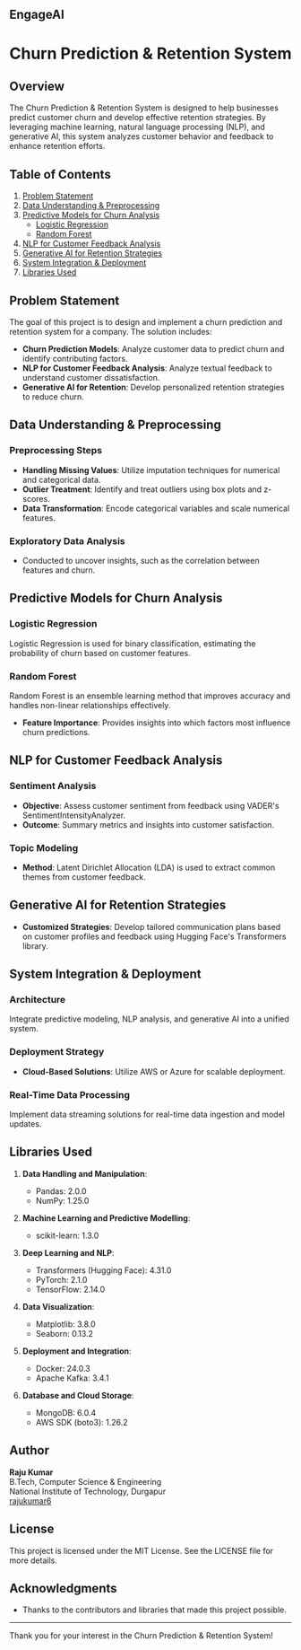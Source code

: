 ## EngageAI

# Churn Prediction & Retention System

## Overview

The Churn Prediction & Retention System is designed to help businesses predict customer churn and develop effective retention strategies. By leveraging machine learning, natural language processing (NLP), and generative AI, this system analyzes customer behavior and feedback to enhance retention efforts.

## Table of Contents

1. [Problem Statement](#problem-statement)
2. [Data Understanding & Preprocessing](#data-understanding--preprocessing)
3. [Predictive Models for Churn Analysis](#predictive-models-for-churn-analysis)
   - [Logistic Regression](#logistic-regression)
   - [Random Forest](#random-forest)
4. [NLP for Customer Feedback Analysis](#nlp-for-customer-feedback-analysis)
5. [Generative AI for Retention Strategies](#generative-ai-for-retention-strategies)
6. [System Integration & Deployment](#system-integration--deployment)
7. [Libraries Used](#libraries-used)

## Problem Statement

The goal of this project is to design and implement a churn prediction and retention system for a company. The solution includes:

- **Churn Prediction Models**: Analyze customer data to predict churn and identify contributing factors.
- **NLP for Customer Feedback Analysis**: Analyze textual feedback to understand customer dissatisfaction.
- **Generative AI for Retention**: Develop personalized retention strategies to reduce churn.

## Data Understanding & Preprocessing

### Preprocessing Steps
- **Handling Missing Values**: Utilize imputation techniques for numerical and categorical data.
- **Outlier Treatment**: Identify and treat outliers using box plots and z-scores.
- **Data Transformation**: Encode categorical variables and scale numerical features.

### Exploratory Data Analysis
- Conducted to uncover insights, such as the correlation between features and churn.

## Predictive Models for Churn Analysis

### Logistic Regression
Logistic Regression is used for binary classification, estimating the probability of churn based on customer features.

### Random Forest
Random Forest is an ensemble learning method that improves accuracy and handles non-linear relationships effectively.

- **Feature Importance**: Provides insights into which factors most influence churn predictions.

## NLP for Customer Feedback Analysis

### Sentiment Analysis
- **Objective**: Assess customer sentiment from feedback using VADER's SentimentIntensityAnalyzer.
- **Outcome**: Summary metrics and insights into customer satisfaction.

### Topic Modeling
- **Method**: Latent Dirichlet Allocation (LDA) is used to extract common themes from customer feedback.

## Generative AI for Retention Strategies

- **Customized Strategies**: Develop tailored communication plans based on customer profiles and feedback using Hugging Face's Transformers library.

## System Integration & Deployment

### Architecture
Integrate predictive modeling, NLP analysis, and generative AI into a unified system.

### Deployment Strategy
- **Cloud-Based Solutions**: Utilize AWS or Azure for scalable deployment.

### Real-Time Data Processing
Implement data streaming solutions for real-time data ingestion and model updates.

## Libraries Used

1. **Data Handling and Manipulation**:
   - Pandas: 2.0.0
   - NumPy: 1.25.0

2. **Machine Learning and Predictive Modelling**:
   - scikit-learn: 1.3.0

3. **Deep Learning and NLP**:
   - Transformers (Hugging Face): 4.31.0
   - PyTorch: 2.1.0
   - TensorFlow: 2.14.0

4. **Data Visualization**:
   - Matplotlib: 3.8.0
   - Seaborn: 0.13.2

5. **Deployment and Integration**:
   - Docker: 24.0.3
   - Apache Kafka: 3.4.1

6. **Database and Cloud Storage**:
   - MongoDB: 6.0.4
   - AWS SDK (boto3): 1.26.2

## Author

**Raju Kumar**  
B.Tech, Computer Science & Engineering  
National Institute of Technology, Durgapur  
[rajukumar6](mailto:rajukumar.sde@gmail.com)

## License

This project is licensed under the MIT License. See the LICENSE file for more details.

## Acknowledgments

- Thanks to the contributors and libraries that made this project possible.

---

Thank you for your interest in the Churn Prediction & Retention System!
